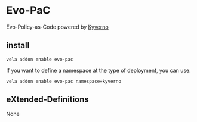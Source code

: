 # Evo-PaC

Evo-Policy-as-Code powered by [Kyverno](https://kyverno.io/)

## install

```shell
vela addon enable evo-pac
```

If you want to define a namespace at the type of deployment, you can use:

```shell
vela addon enable evo-pac namespace=kyverno
```

## eXtended-Definitions

None